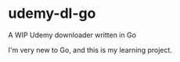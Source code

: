 # udemy-dl-go

A WIP Udemy downloader written in Go

I'm very new to Go, and this is my learning project.
